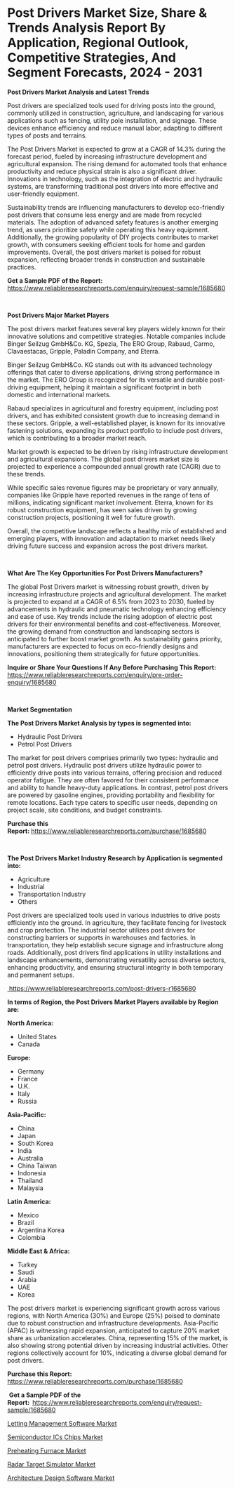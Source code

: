 <p><h1>Post Drivers Market Size, Share & Trends Analysis Report By Application, Regional Outlook, Competitive Strategies, And Segment Forecasts, 2024 - 2031</h1></p><p><strong>Post Drivers Market Analysis and Latest Trends</strong></p>
<p><p>Post drivers are specialized tools used for driving posts into the ground, commonly utilized in construction, agriculture, and landscaping for various applications such as fencing, utility pole installation, and signage. These devices enhance efficiency and reduce manual labor, adapting to different types of posts and terrains.</p><p>The Post Drivers Market is expected to grow at a CAGR of 14.3% during the forecast period, fueled by increasing infrastructure development and agricultural expansion. The rising demand for automated tools that enhance productivity and reduce physical strain is also a significant driver. Innovations in technology, such as the integration of electric and hydraulic systems, are transforming traditional post drivers into more effective and user-friendly equipment.</p><p>Sustainability trends are influencing manufacturers to develop eco-friendly post drivers that consume less energy and are made from recycled materials. The adoption of advanced safety features is another emerging trend, as users prioritize safety while operating this heavy equipment. Additionally, the growing popularity of DIY projects contributes to market growth, with consumers seeking efficient tools for home and garden improvements. Overall, the post drivers market is poised for robust expansion, reflecting broader trends in construction and sustainable practices.</p></p>
<p><strong>Get a Sample PDF of the Report:&nbsp;</strong> <a href="https://www.reliableresearchreports.com/enquiry/request-sample/1685680?utm_campaign=13&utm_medium=2&utm_source=Github&utm_content=ia&utm_term=06102024&utm_id=post-drivers">https://www.reliableresearchreports.com/enquiry/request-sample/1685680</a></p>
<p>&nbsp;</p>
<p><strong>Post Drivers Major Market Players</strong></p>
<p><p>The post drivers market features several key players widely known for their innovative solutions and competitive strategies. Notable companies include Binger Seilzug GmbH&Co. KG, Spezia, The ERO Group, Rabaud, Carmo, Clavaestacas, Gripple, Paladin Company, and Eterra. </p><p>Binger Seilzug GmbH&Co. KG stands out with its advanced technology offerings that cater to diverse applications, driving strong performance in the market. The ERO Group is recognized for its versatile and durable post-driving equipment, helping it maintain a significant footprint in both domestic and international markets.</p><p>Rabaud specializes in agricultural and forestry equipment, including post drivers, and has exhibited consistent growth due to increasing demand in these sectors. Gripple, a well-established player, is known for its innovative fastening solutions, expanding its product portfolio to include post drivers, which is contributing to a broader market reach.</p><p>Market growth is expected to be driven by rising infrastructure development and agricultural expansions. The global post drivers market size is projected to experience a compounded annual growth rate (CAGR) due to these trends.</p><p>While specific sales revenue figures may be proprietary or vary annually, companies like Gripple have reported revenues in the range of tens of millions, indicating significant market involvement. Eterra, known for its robust construction equipment, has seen sales driven by growing construction projects, positioning it well for future growth.</p><p>Overall, the competitive landscape reflects a healthy mix of established and emerging players, with innovation and adaptation to market needs likely driving future success and expansion across the post drivers market.</p></p>
<p>&nbsp;</p>
<p><strong>What Are The Key Opportunities For Post Drivers Manufacturers?</strong></p>
<p><p>The global Post Drivers market is witnessing robust growth, driven by increasing infrastructure projects and agricultural development. The market is projected to expand at a CAGR of 6.5% from 2023 to 2030, fueled by advancements in hydraulic and pneumatic technology enhancing efficiency and ease of use. Key trends include the rising adoption of electric post drivers for their environmental benefits and cost-effectiveness. Moreover, the growing demand from construction and landscaping sectors is anticipated to further boost market growth. As sustainability gains priority, manufacturers are expected to focus on eco-friendly designs and innovations, positioning them strategically for future opportunities.</p></p>
<p><strong>Inquire or Share Your Questions If Any Before Purchasing This Report:</strong> <a href="https://www.reliableresearchreports.com/enquiry/pre-order-enquiry/1685680?utm_campaign=13&utm_medium=2&utm_source=Github&utm_content=ia&utm_term=06102024&utm_id=post-drivers">https://www.reliableresearchreports.com/enquiry/pre-order-enquiry/1685680</a></p>
<p>&nbsp;</p>
<p><strong>Market Segmentation</strong></p>
<p><strong>The Post Drivers Market Analysis by types is segmented into:</strong></p>
<p><ul><li>Hydraulic Post Drivers</li><li>Petrol Post Drivers</li></ul></p>
<p><p>The market for post drivers comprises primarily two types: hydraulic and petrol post drivers. Hydraulic post drivers utilize hydraulic power to efficiently drive posts into various terrains, offering precision and reduced operator fatigue. They are often favored for their consistent performance and ability to handle heavy-duty applications. In contrast, petrol post drivers are powered by gasoline engines, providing portability and flexibility for remote locations. Each type caters to specific user needs, depending on project scale, site conditions, and budget constraints.</p></p>
<p><strong>Purchase this Report:&nbsp;</strong><a href="https://www.reliableresearchreports.com/purchase/1685680?utm_campaign=13&utm_medium=2&utm_source=Github&utm_content=ia&utm_term=06102024&utm_id=post-drivers">https://www.reliableresearchreports.com/purchase/1685680</a></p>
<p>&nbsp;</p>
<p><strong>The Post Drivers Market Industry Research by Application is segmented into:</strong></p>
<p><ul><li>Agriculture</li><li>Industrial</li><li>Transportation Industry</li><li>Others</li></ul></p>
<p><p>Post drivers are specialized tools used in various industries to drive posts efficiently into the ground. In agriculture, they facilitate fencing for livestock and crop protection. The industrial sector utilizes post drivers for constructing barriers or supports in warehouses and factories. In transportation, they help establish secure signage and infrastructure along roads. Additionally, post drivers find applications in utility installations and landscape enhancements, demonstrating versatility across diverse sectors, enhancing productivity, and ensuring structural integrity in both temporary and permanent setups.</p></p>
<p><a href="https://www.reliableresearchreports.com/post-drivers-r1685680?utm_campaign=13&utm_medium=2&utm_source=Github&utm_content=ia&utm_term=06102024&utm_id=post-drivers">&nbsp;https://www.reliableresearchreports.com/post-drivers-r1685680</a></p>
<p><strong>In terms of Region, the Post Drivers Market Players available by Region are:</strong></p>
<p>
    <p> <strong> North America: </strong>
        <ul>
            <li>United States</li>
            <li>Canada</li>
        </ul>
        </p> 
    <p> <strong> Europe: </strong>
        <ul>
            <li>Germany</li>
            <li>France</li>
            <li>U.K.</li>
            <li>Italy</li>
            <li>Russia</li>
        </ul>
        </p> 
    <p> <strong> Asia-Pacific: </strong>
        <ul>
            <li>China</li>
            <li>Japan</li>
            <li>South Korea</li>
            <li>India</li>
            <li>Australia</li>
            <li>China Taiwan</li>
            <li>Indonesia</li>
            <li>Thailand</li>
            <li>Malaysia</li>
        </ul>
        </p> 
    <p> <strong> Latin America: </strong>
        <ul>
            <li>Mexico</li>
            <li>Brazil</li>
            <li>Argentina Korea</li>
            <li>Colombia</li>
        </ul>
        </p> 
    <p> <strong> Middle East & Africa: </strong>
        <ul>
            <li>Turkey</li>
            <li>Saudi</li>
            <li>Arabia</li>
            <li>UAE</li>
            <li>Korea</li>
        </ul>
    </p>
    </p>
<p><p>The post drivers market is experiencing significant growth across various regions, with North America (30%) and Europe (25%) poised to dominate due to robust construction and infrastructure developments. Asia-Pacific (APAC) is witnessing rapid expansion, anticipated to capture 20% market share as urbanization accelerates. China, representing 15% of the market, is also showing strong potential driven by increasing industrial activities. Other regions collectively account for 10%, indicating a diverse global demand for post drivers.</p></p>
<p><strong>Purchase this Report: </strong><a href="https://www.reliableresearchreports.com/purchase/1685680?utm_campaign=13&utm_medium=2&utm_source=Github&utm_content=ia&utm_term=06102024&utm_id=post-drivers">https://www.reliableresearchreports.com/purchase/1685680</a></p>
<p>&nbsp;<strong>Get a Sample PDF of the Report:&nbsp;&nbsp;</strong><a href="https://www.reliableresearchreports.com/enquiry/request-sample/1685680?utm_campaign=13&utm_medium=2&utm_source=Github&utm_content=ia&utm_term=06102024&utm_id=post-drivers">https://www.reliableresearchreports.com/enquiry/request-sample/1685680</a></p>
<p><strong></strong></p>
<p><p><a href="https://www.linkedin.com/pulse/future-trends-global-letting-management-software-market-mv3me?utm_campaign=13&utm_medium=2&utm_source=Github&utm_content=ia&utm_term=06102024&utm_id=post-drivers">Letting Management Software Market</a></p><p><a href="https://issuu.com/reportprime-2/docs/semiconductor-ics-chips-market-size_d7465e72f7d6f2?utm_campaign=13&utm_medium=2&utm_source=Github&utm_content=ia&utm_term=06102024&utm_id=post-drivers">Semiconductor ICs Chips Market</a></p><p><a href="https://github.com/GenaGaines34/Market-Research-Report-List-1/blob/main/preheating-furnace-market.md?utm_campaign=13&utm_medium=2&utm_source=Github&utm_content=ia&utm_term=06102024&utm_id=post-drivers">Preheating Furnace Market</a></p><p><a href="https://issuu.com/reportprime-2/docs/radar-target-simulator-market-size-_db38ef86895e3d?utm_campaign=13&utm_medium=2&utm_source=Github&utm_content=ia&utm_term=06102024&utm_id=post-drivers">Radar Target Simulator Market</a></p><p><a href="https://www.linkedin.com/pulse/architecture-design-software-market-investigation-industry-mdqhe?utm_campaign=13&utm_medium=2&utm_source=Github&utm_content=ia&utm_term=06102024&utm_id=post-drivers">Architecture Design Software Market</a></p></p>